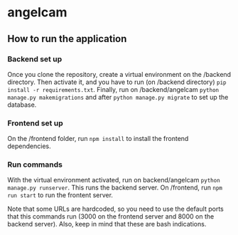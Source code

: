 # angelcam


## How to run the application


### Backend set up

Once you clone the repository, create a virtual environment on the /backend directory. Then activate it, and you have to run (on /backend directory) `pip install -r requirements.txt`. 
Finally, run on /backend/angelcam `python manage.py makemigrations` and after `python manage.py migrate` to set up the database.


### Frontend set up

On the /frontend folder, run `npm install` to install the frontend dependencies. 


### Run commands

With the virtual environment activated, run on backend/angelcam `python manage.py runserver`. This runs the backend server. 
On /frontend, run `npm run start` to run the frontent server.

Note that some URLs are hardcoded, so you need to use the default ports that this commands run (3000 on the frontend server and 8000 on the backend server). Also, keep in mind that these are bash indications.


